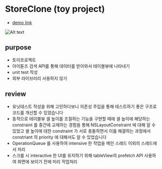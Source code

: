 # StoreClone (toy project)
- [demo link](https://www.youtube.com/watch?v=4ejtuuail0E)

![Alt text](/Screenshots/allshots.png)

## purpose

- 토이프로젝트
- 아이튠즈 검색 API를 통해 데이터를 받아와서 테이블뷰에 나타내기
- unit test 작성
- 외부 라이브러리 사용하지 않기

## review

- 유닛테스트 작성을 위해 고민하다보니 의존성 주입을 통해 테스트하기 좋은 구조로 코드를 개선할 수 있었습니다
- 동적으로 테이블뷰 셀 높이를 조절하는 기능을 구현할 때에 셀 높이에 해당하는 constraint 를 중간에 교체하는 경험을 통해 NSLayoutConstraint 에 대해 알 수 있었고 셀 높이에 대한 constraint 가 서로 충돌하면서 이를 해결하는 과정에서 constriant 의 priority 에 대해서도 알 수 있었습니다
- OperationQueue 를 사용하여 intensive 한 작업을 메인 스레드 이외의 스레드에서 처리 
- 스크롤 시 interactive 한 UI를 유지하기 위해 tableView의 prefetch API 사용하여 화면에 보이기 전에 미리 작업처리 
